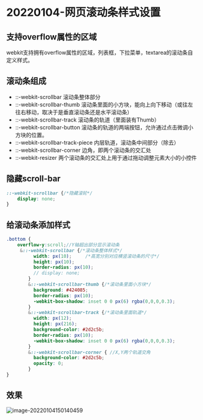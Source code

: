 # 20220104-网页滚动条样式设置

## 支持overflow属性的区域

webkit支持拥有overflow属性的区域，列表框，下拉菜单，textarea的滚动条自定义样式。

## 滚动条组成

- ::-webkit-scrollbar 滚动条整体部分
- ::-webkit-scrollbar-thumb 滚动条里面的小方块，能向上向下移动（或往左往右移动，取决于是垂直滚动条还是水平滚动条）
- ::-webkit-scrollbar-track 滚动条的轨道（里面装有Thumb）
- ::-webkit-scrollbar-button 滚动条的轨道的两端按钮，允许通过点击微调小方块的位置。
- ::-webkit-scrollbar-track-piece 内层轨道，滚动条中间部分（除去）
- ::-webkit-scrollbar-corner 边角，即两个滚动条的交汇处
- ::-webkit-resizer 两个滚动条的交汇处上用于通过拖动调整元素大小的小控件

## 隐藏scroll-bar

```css
::-webkit-scrollbar {/*隐藏滚轮*/
	display: none;
}
```

## 给滚动条添加样式

```scss
.bottom {
	overflow-y:scroll;//Y轴超出部分显示滚动条
	 &::-webkit-scrollbar {/*滚动条整体样式*/
          width: px(10);     /*高宽分别对应横竖滚动条的尺寸*/
          height: px(10);
          border-radius: px(10);
          // display: none;
        }
        &::-webkit-scrollbar-thumb {/*滚动条里面小方块*/
          background: #424085;
          border-radius: px(10);
          -webkit-box-shadow: inset 0 0 px(6) rgba(0,0,0,0.3);
        }
        &::-webkit-scrollbar-track {/*滚动条里面轨道*/
          width: px(12);
          height: px(216);
          background-color: #2d2c5b;
          border-radius: px(10);
          -webkit-box-shadow: inset 0 0 px(6) rgba(0,0,0,0.3);
        }
        &::-webkit-scrollbar-corner { //X,Y两个轨道交角
          background-color: #2d2c5b;
          opacity: 0;
        }
}
```

## 效果

![image-20220104150140459](https://s2.loli.net/2022/01/04/JOpwB4sPvh1XY3N.png)